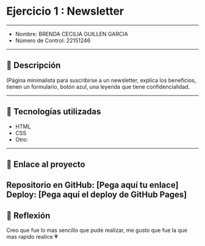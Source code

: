 # Ejercicio 1 : Newsletter

---

- Nombre: BRENDA CECILIA GUILLEN GARCIA 
- Número de Control: 22151246

---

## 📌 Descripción
(Página minimalista para suscribirse a un newsletter, explica los beneficios, tienen un formulario, botón azul, una leyenda que  tiene confidencialidad. 

---

## 🚀 Tecnologías utilizadas
- HTML  
- CSS  
- Otro: 

---

## 🔗 Enlace al proyecto
Repositorio en GitHub: [Pega aquí tu enlace]  
Deploy: [Pega aquí el deploy de GitHub Pages]
---

## 📝 Reflexión
Creo que fue lo mas sencillo que pude realizar, me gusto que fue la que mas rapido realice 💗
